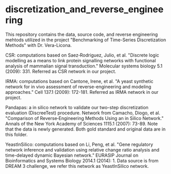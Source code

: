 # discretization_and_reverse_engineering

This repository contains the data, source code, and reverse engineering mehtods utilized in the project "Benchmarking of Time-Series Discretization Methods" with Dr. Vera-Licona. 

CSR: 
computations based on Saez‐Rodriguez, Julio, et al. "Discrete logic modelling as a means to link protein signalling networks with functional analysis of mammalian signal transduction." Molecular systems biology 5.1 (2009): 331.
Referred as CSR network in our project. 

IRMA: 
computations based on Cantone, Irene, et al. "A yeast synthetic network for in vivo assessment of reverse-engineering and modeling approaches." Cell 137.1 (2009): 172-181.
Referred as IRMA network in our project. 

Pandapas: 
a in silico network to validate our two-step discretization evaluation (DiscreeTest) procedure. Network from Camacho, Diogo, et al. "Comparison of Reverse‐Engineering Methods Using an in Silico Network." Annals of the New York Academy of Sciences 1115.1 (2007): 73-89. Note that the data is newly generated. 
Both gold standard and original data are in this folder. 


YeastInSilico:
computations based on Li, Peng, et al. "Gene regulatory network inference and validation using relative change ratio analysis and time-delayed dynamic Bayesian network." EURASIP Journal on Bioinformatics and Systems Biology 2014.1 (2014): 1.
Data source is from DREAM 3 challenge, we refer this network as YeastInSilico network. 



